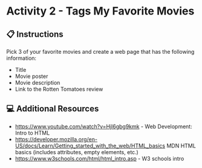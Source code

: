 # Activity 2 - Tags My Favorite Movies

## 📋 Instructions

Pick 3 of your favorite movies and create a web page that has the following information:
- Title
- Movie poster
- Movie description
- Link to the Rotten Tomatoes review

## 💻 Additional Resources

- https://www.youtube.com/watch?v=Hjl6gbg9kmk - Web Development: Intro to HTML
- https://developer.mozilla.org/en-US/docs/Learn/Getting_started_with_the_web/HTML_basics MDN HTML basics (includes attributes, empty elements, etc.)
- https://www.w3schools.com/html/html_intro.asp - W3 schools intro